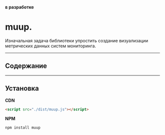 **в разработке**

# muup.

Изначальная задача библиотеки упростить создание визуализации метрических данных систем мониторинга.

---

## Содержание

<!-- - [Компонеты](./doc/components.md)
- [Виджеты](./doc/widgets.md) -->

---

## Установка

**CDN**

```html
<script src="./dist/muup.js"></script>
```

**NPM**

```
npm install muup
```
